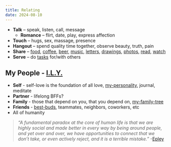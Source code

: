 ```yaml
---
title: Relating
date: 2024-08-10
---
```

- **Talk** – speak, listen, call, message
	- **Romance** – flirt, date, play, express affection
- **Touch** – hugs, sex, massage, presence
- **Hangout** – spend quality time together, observe beauty, truth, pain
- **Share** – [food](/food), [coffee](/coffee), [beer](/beer), [music](/music), [letters](/writing), [drawings](/drawing), [photos](/photographing), [read](/reading), [watch](/watching)
- **Serve** – do [tasks](/living) for/with others

## My People - [I.L.Y.](/ily)
- **Self** - self-love is the foundation of all love, [my-personality](/my-personality), journal, meditate
- **Partner** - lifelong BFFs?
- **Family** - those that depend on you, that you depend on, [my-family-tree](/my-family-tree)
- **Friends** - [best-buds](/best-buds), teammates, neighbors, coworkers, etc
- All of humanity

> *“A fundamental paradox at the core of human life is that we are highly social and made better in every way by being around people, and yet over and over, we have opportunities to connect that we don’t take, or even actively reject, and it is a terrible mistake.”*
> -[Epley](https://faculty.haas.berkeley.edu/jschroeder/Publications/Epley&Schroeder2014.pdf)